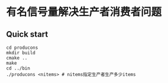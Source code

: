 # 有名信号量解决生产者消费者问题

## Quick start

```shell
cd producons
mkdir build
cmake ..
make
cd ../bin
./producons <nitems> # nitems指定生产者生产多少items
```
